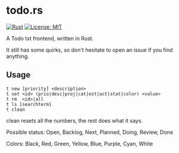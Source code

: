 # todo.rs

[![Rust](https://github.com/thinegen/todo-rs/actions/workflows/rust.yml/badge.svg)](https://github.com/thinegen/todo-rs/actions/workflows/rust.yml) [![License: MIT](https://img.shields.io/badge/License-MIT-yellow.svg)](https://opensource.org/licenses/MIT)

A Todo txt frontend, written in Rust.

It still has some quirks, so don't hesitate to open an issue if you find anything.

## Usage

```
t new [priority] <description>
t set <id> (prio|desc|proj|cat|est|act|stat|color) <value>
t rm  <id>|all
t ls [searchterm]
t clean
```

clean resets all the numbers, the rest does what it says.

Possible status:
Open, Backlog, Next, Planned, Doing, Review, Done

Colors:
Black, Red, Green, Yellow, Blue, Purple, Cyan, White

